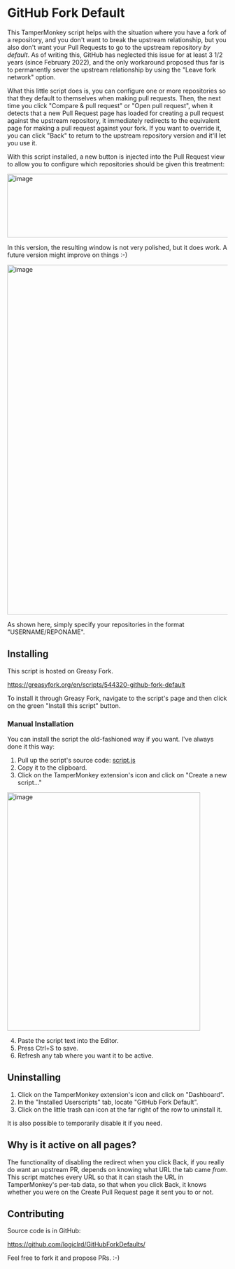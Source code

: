 # GitHub Fork Default

This TamperMonkey script helps with the situation where you have a fork of a repository, and you don't want to break the upstream relationship, but you also don't want your Pull Requests to go to the upstream repository _by default_. As of writing this, GitHub has neglected this issue for at least 3 1/2 years (since February 2022), and the only workaround proposed thus far is to permanently sever the upstream relationship by using the "Leave fork network" option.

What this little script does is, you can configure one or more repositories so that they default to themselves when making pull requests. Then, the next time you click "Compare & pull request" or "Open pull request", when it detects that a new Pull Request page has loaded for creating a pull request against the upstream repository, it immediately redirects to the equivalent page for making a pull request against your fork. If you want to override it, you can click "Back" to return to the upstream repository version and it'll let you use it.

With this script installed, a new button is injected into the Pull Request view to allow you to configure which repositories should be given this treatment:

<img width="584" height="145" alt="image" src="https://github.com/user-attachments/assets/ac8941a5-8fd7-447a-b65f-37e3eb16244e" />

In this version, the resulting window is not very polished, but it does work. A future version might improve on things :-)

<img width="1453" height="797" alt="image" src="https://github.com/user-attachments/assets/1cceedf5-a040-49a1-9f2c-b12f0aa6ee5a" />

As shown here, simply specify your repositories in the format "USERNAME/REPONAME".

## Installing

This script is hosted on Greasy Fork.

https://greasyfork.org/en/scripts/544320-github-fork-default

To install it through Greasy Fork, navigate to the script's page and then click on the green "Install this script" button.

### Manual Installation

You can install the script the old-fashioned way if you want. I've always done it this way:

1. Pull up the script's source code: [script.js](https://raw.githubusercontent.com/logiclrd/GitHubForkDefault/refs/heads/main/script.js?raw=1)
2. Copy it to the clipboard.
3. Click on the TamperMonkey extension's icon and click on "Create a new script..."

<img width="441" height="543" alt="image" src="https://github.com/user-attachments/assets/54c66a55-a892-4eac-915a-429b932649e6" />

4. Paste the script text into the Editor.
5. Press Ctrl+S to save.
6. Refresh any tab where you want it to be active.

## Uninstalling

1. Click on the TamperMonkey extension's icon and click on "Dashboard".
2. In the "Installed Userscripts" tab, locate "GitHub Fork Default".
3. Click on the little trash can icon at the far right of the row to uninstall it.

It is also possible to temporarily disable it if you need.

## Why is it active on all pages?

The functionality of disabling the redirect when you click Back, if you really do want an upstream PR, depends on knowing what URL the tab came _from_. This script matches every URL so that it can stash the URL in TamperMonkey's per-tab data, so that when you click Back, it knows whether you were on the Create Pull Request page it sent you to or not.

## Contributing

Source code is in GitHub:

https://github.com/logiclrd/GitHubForkDefaults/

Feel free to fork it and propose PRs. :-)
